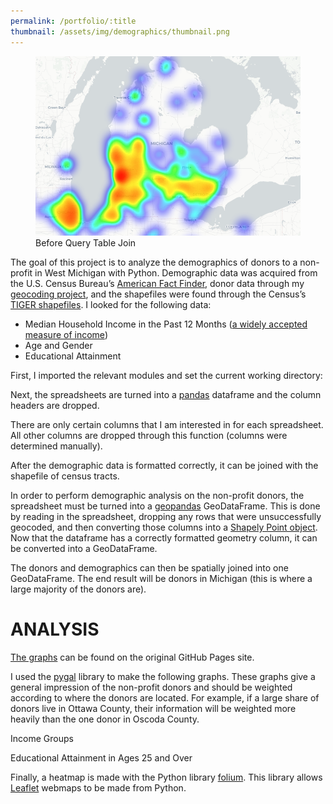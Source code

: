 ```yaml
---
permalink: /portfolio/:title
thumbnail: /assets/img/demographics/thumbnail.png
---
```


<figure>
  <img src="/assets/img/demographics/heatmap.png" alt="map of cemetery blocks"/>
  <figcaption>Before Query Table Join</figcaption>
</figure>

The goal of this project is to analyze the demographics of donors to a non-profit in West Michigan with Python. Demographic data was acquired from the U.S. Census Bureau’s [American Fact Finder](https://factfinder.census.gov/faces/nav/jsf/pages/index.xhtml), donor data through my [geocoding project](https://freestok.github.io/geocode), and the shapefiles were found through the Census’s [TIGER shapefiles](https://www.census.gov/geo/maps-data/data/tiger-line.html). I looked for the following data:

*   Median Household Income in the Past 12 Months ([a widely accepted measure of income](http://mcdc.missouri.edu/allabout/measures_of_income/))
*   Age and Gender
*   Educational Attainment

First, I imported the relevant modules and set the current working directory:

<script src="https://gist.github.com/freestok/0c9213df8fbd12ac6834ee3d5f001fdd.js"></script>

Next, the spreadsheets are turned into a [pandas](https://pandas.pydata.org/) dataframe and the column headers are dropped.

<script src="https://gist.github.com/freestok/7b494d9394184cebc2f6e2c4a345efce.js"></script>

There are only certain columns that I am interested in for each spreadsheet. All other columns are dropped through this function (columns were determined manually).

<script src="https://gist.github.com/freestok/e5b9d16230ec361835e59f77e64e875e.js"></script>

After the demographic data is formatted correctly, it can be joined with the shapefile of census tracts.

<script src="https://gist.github.com/freestok/f3d805c4ea898f6151c3e44c2ac92239.js"></script>

In order to perform demographic analysis on the non-profit donors, the spreadsheet must be turned into a [geopandas](http://geopandas.org/) GeoDataFrame. This is done by reading in the spreadsheet, dropping any rows that were unsuccessfully geocoded, and then converting those columns into a [Shapely Point object](https://toblerity.org/shapely/manual.html#points). Now that the dataframe has a correctly formatted geometry column, it can be converted into a GeoDataFrame.

<script src="https://gist.github.com/freestok/37ae28bb448394d294f59497b17060e9.js"></script>

The donors and demographics can then be spatially joined into one GeoDataFrame. The end result will be donors in Michigan (this is where a large majority of the donors are).

<script src="https://gist.github.com/freestok/80358867806b6c6ff1a735ecd72a0409.js"></script>

ANALYSIS
========

[The graphs](https://freestok.github.io/donors.html#analysis) can be found on the original GitHub Pages site.

I used the [pygal](http://www.pygal.org/en/stable/index.html) library to make the following graphs. These graphs give a general impression of the non-profit donors and should be weighted according to where the donors are located. For example, if a large share of donors live in Ottawa County, their information will be weighted more heavily than the one donor in Oscoda County.

<script src="https://gist.github.com/freestok/faa65432b268295d024c2bdfd3130929.js"></script>

Income Groups

<script src="https://gist.github.com/freestok/f94d4832a6d78390d42ba56c2b469214.js"></script>

Educational Attainment in Ages 25 and Over

<script src="https://gist.github.com/freestok/eec940d793e17a2db8b10e4d0e4f7dd3.js"></script>

Finally, a heatmap is made with the Python library [folium](http://python-visualization.github.io/folium/docs-v0.5.0/). This library allows [Leaflet](http://leafletjs.com/) webmaps to be made from Python.

<script src="https://gist.github.com/freestok/b034dfbbe2535df6dde109d971352a6b.js"></script>